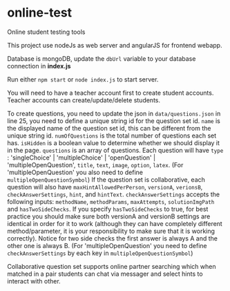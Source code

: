 # online-test

Online student testing tools

This project use nodeJs as web server and angularJS for frontend webapp.

Database is mongoDB, update the `dbUrl` variable to your database connection in **index.js**

Run either `npm start` or `node index.js` to start server.

You will need to have a teacher account first to create student accounts. Teacher accounts can create/update/delete students.

To create questions, you need to update the json in `data/questions.json` in line 25, you need to define a unique string id for the question set id.
`name` is the displayed name of the question set id, this can be different from the unique string id.
`numOfQuestions` is the total number of questions each set has.
`isHidden` is a boolean value to determine whether we should display it in the page.
`questions` is an array of questions.
Each question will have `type` : 'singleChoice' | 'multipleChoice' | 'openQuestion' | 'multipleOpenQuestion',
`title`, `text`, `image`, `option`, `latex`. (For 'multipleOpenQuestion' you also need to define `multipleOpenQuestionSymbol`)
If the question set is collaborative, each question will also have `maxHintAllowedPerPerson`, `versionA`, `verionsB`, `checkAnswerSettings`, `hint`, and `hintText`.
`checkAnswerSettings` accepts the following inputs: `methodName`, `methodParams`, `maxAttempts`, `solutionImgPath` and `hasTwoSideChecks`. If you specify `hasTwoSideChecks` to true, for best
practice you should make sure both versionA and versionB settings are identical in order for it to work (although they can have completely different method/parameter, it is your responsibility to make sure that it is working correctly). Notice for two side checks the first answer is always A and the other one is always B.
(For 'multipleOpenQuestion' you need to define `checkAnswerSettings` by each key in `multipleOpenQuestionSymbol`)


Collaborative question set supports online partner searching which when matched in a pair students can chat via messager and select hints to interact with other.
